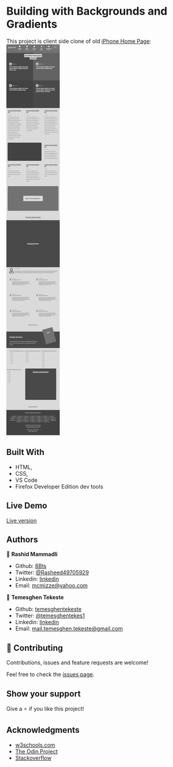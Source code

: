 # Building with Backgrounds and Gradients

This project is client side clone of old <a href="https://web.archive.org/web/20140301004610/http://www.apple.com/"  target="_blank">iPhone Home Page</a>: 
![screenshot](https://github.com/8Bts/Design-Teardown/blob/home-page/images/app-screenshot.png)

## Built With

- HTML,
- CSS,
- VS Code
- Firefox Developer Edition dev tools

## Live Demo

<a href="https://rawcdn.githack.com/8Bts/Design-Teardown/bf4774c02bb81d5556f468d489844b23e43f3ad3/index.html" target="_blank">Live version</a>

## Authors

👤 **Rashid Mammadli**

- Github: [8Bts](https://github.com/8Bts)
- Twitter: [@Rasheed49705929](https://twitter.com/Rasheed49705929)
- Linkedin: [linkedin](https://www.linkedin.com/in/rashid-mammadli-62b9b1171/)
- Email: mcmizze@yahoo.com

👤 **Temesghen Tekeste**

- Github: [temesghentekeste](https://github.com/temesghentekeste)
- Twitter: [@temesghentekes1](https://twitter.com/temesghentekes1)
- Linkedin: [linkedin](https://www.linkedin.com/in/temesghen-tekeste-bahta-8b5243193/)
- Email:  mail.temesghen.tekeste@gmail.com
## 🤝 Contributing

Contributions, issues and feature requests are welcome!

Feel free to check the <a href="https://github.com/8Bts/Design-Teardown/issues" target="_blank">issues page</a>.

## Show your support

Give a ⭐️ if you like this project!

## Acknowledgments

- <a href="https://www.w3schools.com/" target="_blank">w3schools.com</a> 
- <a href="https://www.theodinproject.com/" target="_blank">The Odin Project</a>
- <a href="https://www.stackoverflow.com/" target="_blank">Stackoverflow</a>
